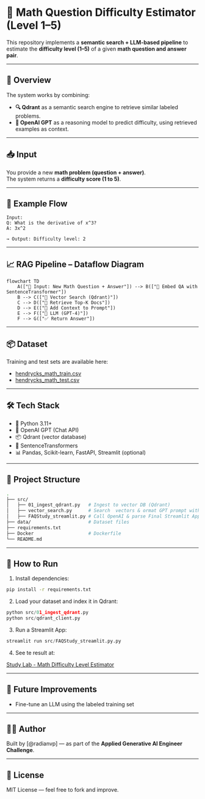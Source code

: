 # 🧠 Math Question Difficulty Estimator (Level 1–5)

This repository implements a **semantic search + LLM-based pipeline** to estimate the **difficulty level (1–5)** of a given **math question and answer pair**.

---

## 🧩 Overview

The system works by combining:

- **🔍 Qdrant** as a semantic search engine to retrieve similar labeled problems.
- **🧠 OpenAI GPT** as a reasoning model to predict difficulty, using retrieved examples as context.

---

## 📥 Input

You provide a new **math problem (question + answer)**.  
The system returns a **difficulty score (1 to 5)**.

---

## 🧪 Example Flow

```text
Input:
Q: What is the derivative of x^3?
A: 3x^2

→ Output: Difficulty level: 2
```

---

## 📈 RAG Pipeline – Dataflow Diagram

```mermaid
flowchart TD
    A(["📨 Input: New Math Question + Answer"]) --> B(["🔎 Embed QA with SentenceTransformer"])
    B --> C(["📁 Vector Search (Qdrant)"])
    C --> D(["📄 Retrieve Top-K Docs"])
    D --> E(["🧠 Add Context to Prompt"])
    E --> F(["🤖 LLM (GPT-4)"])
    F --> G(["✅ Return Answer"])
```
---

## 📦 Dataset

Training and test sets are available here:

- [hendrycks_math_train.csv](https://storage.googleapis.com/remilon-public-forever/hendrycks_math_train.csv)
- [hendrycks_math_test.csv](https://storage.googleapis.com/remilon-public-forever/hendrycks_math_test.csv)

---

## 🛠 Tech Stack

- 🐍 Python 3.11+
- 🧠 OpenAI GPT (Chat API)
- 📦 Qdrant (vector database)
- 🧰 SentenceTransformers
- 📊 Pandas, Scikit-learn, FastAPI, Streamlit (optional)

---

## 📁 Project Structure

```bash
.
├── src/
│   ├── 01_ingest_qdrant.py   # Ingest to vector DB (Qdrant)
│   ├── vector_search.py      # Search  vectors & ormat GPT prompt with context
│   ├── FAQStudy_streamlit.py # Call OpenAI & parse Final Streamlit App
├── data/                     # Dataset files
├── requirements.txt
├── Docker                    # Dockerfile
└── README.md
```

---

## 🚀 How to Run

1. Install dependencies:

```bash
pip install -r requirements.txt
```

2. Load your dataset and index it in Qdrant:

```python
python src/01_ingest_qdrant.py
python src/qdrant_client.py
```

3. Run a Streamlit App:

```python
streamlit run src/FAQStudy_streamlit.py.py
```

4. See te result at:

[Study Lab - Math Difficulty Level Estimator](https://advp-ai-services-study-lab-math-difficulty-level-estimator.tqe5vc.easypanel.host)

---

## 🔮 Future Improvements

- Fine-tune an LLM using the labeled training set

---

## 👨‍💻 Author

Built by [@radianvp] — as part of the **Applied Generative AI Engineer Challenge**.

---

## 📝 License

MIT License — feel free to fork and improve.